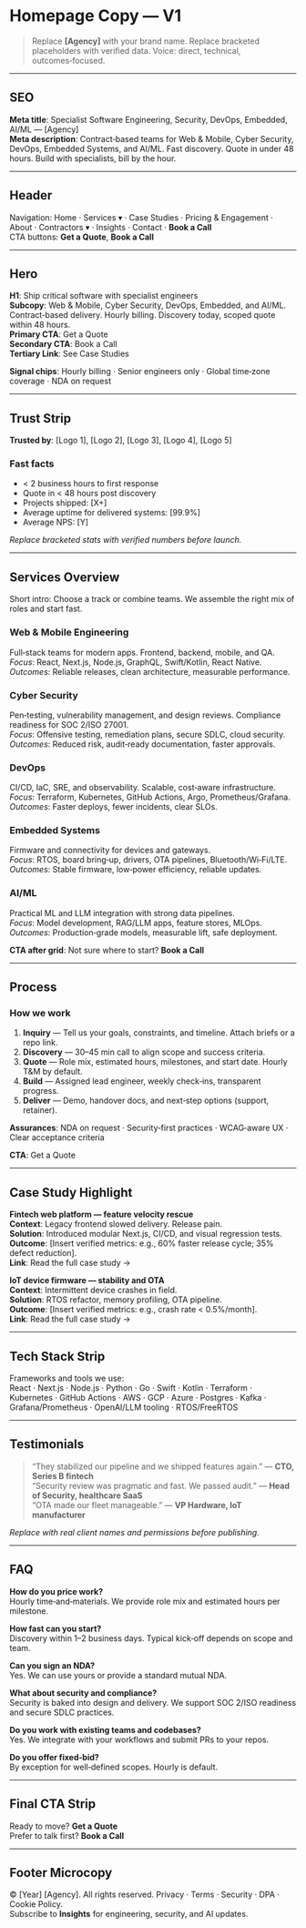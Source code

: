 # Homepage Copy — V1

> Replace **[Agency]** with your brand name. Replace bracketed placeholders with verified data. Voice: direct, technical, outcomes‑focused.

---

## SEO

**Meta title**: Specialist Software Engineering, Security, DevOps, Embedded, AI/ML — [Agency]  
**Meta description**: Contract‑based teams for Web & Mobile, Cyber Security, DevOps, Embedded Systems, and AI/ML. Fast discovery. Quote in under 48 hours. Build with specialists, bill by the hour.

---

## Header

Navigation: Home · Services ▾ · Case Studies · Pricing & Engagement · About · Contractors ▾ · Insights · Contact · **Book a Call**  
CTA buttons: **Get a Quote**, **Book a Call**

---

## Hero

**H1**: Ship critical software with specialist engineers  
**Subcopy**: Web & Mobile, Cyber Security, DevOps, Embedded, and AI/ML. Contract‑based delivery. Hourly billing. Discovery today, scoped quote within 48 hours.  
**Primary CTA**: Get a Quote  
**Secondary CTA**: Book a Call  
**Tertiary Link**: See Case Studies

**Signal chips**: Hourly billing · Senior engineers only · Global time‑zone coverage · NDA on request

---

## Trust Strip

**Trusted by**: [Logo 1], [Logo 2], [Logo 3], [Logo 4], [Logo 5]

### Fast facts

- < 2 business hours to first response
- Quote in < 48 hours post discovery
- Projects shipped: [X+]
- Average uptime for delivered systems: [99.9%]
- Average NPS: [Y]

_Replace bracketed stats with verified numbers before launch._

---

## Services Overview

Short intro: Choose a track or combine teams. We assemble the right mix of roles and start fast.

### Web & Mobile Engineering

Full‑stack teams for modern apps. Frontend, backend, mobile, and QA.  
_Focus_: React, Next.js, Node.js, GraphQL, Swift/Kotlin, React Native.  
_Outcomes_: Reliable releases, clean architecture, measurable performance.

### Cyber Security

Pen‑testing, vulnerability management, and design reviews. Compliance readiness for SOC 2/ISO 27001.  
_Focus_: Offensive testing, remediation plans, secure SDLC, cloud security.  
_Outcomes_: Reduced risk, audit‑ready documentation, faster approvals.

### DevOps

CI/CD, IaC, SRE, and observability. Scalable, cost‑aware infrastructure.  
_Focus_: Terraform, Kubernetes, GitHub Actions, Argo, Prometheus/Grafana.  
_Outcomes_: Faster deploys, fewer incidents, clear SLOs.

### Embedded Systems

Firmware and connectivity for devices and gateways.  
_Focus_: RTOS, board bring‑up, drivers, OTA pipelines, Bluetooth/Wi‑Fi/LTE.  
_Outcomes_: Stable firmware, low‑power efficiency, reliable updates.

### AI/ML

Practical ML and LLM integration with strong data pipelines.  
_Focus_: Model development, RAG/LLM apps, feature stores, MLOps.  
_Outcomes_: Production‑grade models, measurable lift, safe deployment.

**CTA after grid**: Not sure where to start? **Book a Call**

---

## Process

### How we work

1. **Inquiry** — Tell us your goals, constraints, and timeline. Attach briefs or a repo link.
2. **Discovery** — 30–45 min call to align scope and success criteria.
3. **Quote** — Role mix, estimated hours, milestones, and start date. Hourly T&M by default.
4. **Build** — Assigned lead engineer, weekly check‑ins, transparent progress.
5. **Deliver** — Demo, handover docs, and next‑step options (support, retainer).

**Assurances**: NDA on request · Security‑first practices · WCAG‑aware UX · Clear acceptance criteria

**CTA**: Get a Quote

---

## Case Study Highlight

**Fintech web platform — feature velocity rescue**  
**Context**: Legacy frontend slowed delivery. Release pain.  
**Solution**: Introduced modular Next.js, CI/CD, and visual regression tests.  
**Outcome**: [Insert verified metrics: e.g., 60% faster release cycle; 35% defect reduction].  
**Link**: Read the full case study →

**IoT device firmware — stability and OTA**  
**Context**: Intermittent device crashes in field.  
**Solution**: RTOS refactor, memory profiling, OTA pipeline.  
**Outcome**: [Insert verified metrics: e.g., crash rate < 0.5%/month].  
**Link**: Read the full case study →

---

## Tech Stack Strip

Frameworks and tools we use:  
React · Next.js · Node.js · Python · Go · Swift · Kotlin · Terraform · Kubernetes · GitHub Actions · AWS · GCP · Azure · Postgres · Kafka · Grafana/Prometheus · OpenAI/LLM tooling · RTOS/FreeRTOS

---

## Testimonials

> “They stabilized our pipeline and we shipped features again.” — **CTO, Series B fintech**  
> “Security review was pragmatic and fast. We passed audit.” — **Head of Security, healthcare SaaS**  
> “OTA made our fleet manageable.” — **VP Hardware, IoT manufacturer**

_Replace with real client names and permissions before publishing._

---

## FAQ

**How do you price work?**  
Hourly time‑and‑materials. We provide role mix and estimated hours per milestone.

**How fast can you start?**  
Discovery within 1–2 business days. Typical kick‑off depends on scope and team.

**Can you sign an NDA?**  
Yes. We can use yours or provide a standard mutual NDA.

**What about security and compliance?**  
Security is baked into design and delivery. We support SOC 2/ISO readiness and secure SDLC practices.

**Do you work with existing teams and codebases?**  
Yes. We integrate with your workflows and submit PRs to your repos.

**Do you offer fixed‑bid?**  
By exception for well‑defined scopes. Hourly is default.

---

## Final CTA Strip

Ready to move? **Get a Quote**  
Prefer to talk first? **Book a Call**

---

## Footer Microcopy

© [Year] [Agency]. All rights reserved. Privacy · Terms · Security · DPA · Cookie Policy.  
Subscribe to **Insights** for engineering, security, and AI updates.
